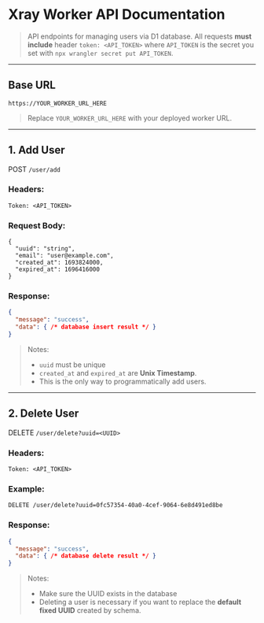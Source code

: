 # Xray Worker API Documentation

> API endpoints for managing users via D1 database.
> All requests **must include** header `token: <API_TOKEN>` where `API_TOKEN` is the secret you set with `npx wrangler secret put API_TOKEN`.

---

## Base URL

```
https://YOUR_WORKER_URL_HERE
```

> Replace `YOUR_WORKER_URL_HERE` with your deployed worker URL.

---

## 1. Add User

POST `/user/add`

### Headers:

```
Token: <API_TOKEN>
```


### Request Body:

```jsonc
{
  "uuid": "string",
  "email": "user@example.com",
  "created_at": 1693824000,
  "expired_at": 1696416000
}
```

### Response:

```json
{
  "message": "success",
  "data": { /* database insert result */ }
}
```

> Notes:
> - `uuid` must be unique
> - `created_at` and `expired_at` are **Unix Timestamp**.
> - This is the only way to programmatically add users.

---

## 2. Delete User

DELETE `/user/delete?uuid=<UUID>`

### Headers:

```
Token: <API_TOKEN>
```

### Example:

```
DELETE /user/delete?uuid=0fc57354-40a0-4cef-9064-6e8d491ed8be
```

### Response:

```json
{
  "message": "success",
  "data": { /* database delete result */ }
}
```

> Notes:
> - Make sure the UUID exists in the database
> - Deleting a user is necessary if you want to replace the **default fixed UUID** created by schema.

